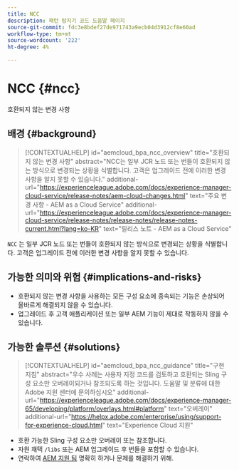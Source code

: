 ```yaml
---
title: NCC
description: 패턴 탐지기 코드 도움말 페이지
source-git-commit: fdc3e8bdef27de971743a9ecb04d3912cf8e60ad
workflow-type: tm+mt
source-wordcount: '222'
ht-degree: 4%

---
```


# NCC {#ncc}

호환되지 않는 변경 사항

## 배경 {#background}

>[!CONTEXTUALHELP]
>id="aemcloud_bpa_ncc_overview"
>title="호환되지 않는 변경 사항"
>abstract="NCC는 일부 JCR 노드 또는 번들이 호환되지 않는 방식으로 변경되는 상황을 식별합니다. 고객은 업그레이드 전에 이러한 변경 사항을 알지 못할 수 있습니다."
>additional-url="https://experienceleague.adobe.com/docs/experience-manager-cloud-service/release-notes/aem-cloud-changes.html" text="주요 변경 사항 - AEM as a Cloud Service"
>additional-url="https://experienceleague.adobe.com/docs/experience-manager-cloud-service/release-notes/release-notes/release-notes-current.html?lang=ko-KR" text="릴리스 노트 - AEM as a Cloud Service"

`NCC` 는 일부 JCR 노드 또는 번들이 호환되지 않는 방식으로 변경되는 상황을 식별합니다. 고객은 업그레이드 전에 이러한 변경 사항을 알지 못할 수 있습니다.

## 가능한 의미와 위험 {#implications-and-risks}

* 호환되지 않는 변경 사항을 사용하는 모든 구성 요소에 종속되는 기능은 손상되어 올바르게 해결되지 않을 수 있습니다.
* 업그레이드 후 고객 애플리케이션 또는 일부 AEM 기능이 제대로 작동하지 않을 수 있습니다.

## 가능한 솔루션 {#solutions}

>[!CONTEXTUALHELP]
>id="aemcloud_bpa_ncc_guidance"
>title="구현 지침"
>abstract="우수 사례는 사용자 지정 코드를 검토하고 호환되는 Sling 구성 요소만 오버레이되거나 참조되도록 하는 것입니다. 도움말 및 분류에 대한 Adobe 지원 센터에 문의하십시오"
>additional-url="https://experienceleague.adobe.com/docs/experience-manager-65/developing/platform/overlays.html#platform" text="오버레이"
>additional-url="https://helpx.adobe.com/enterprise/using/support-for-experience-cloud.html" text="Experience Cloud 지원"

* 호환 가능한 Sling 구성 요소만 오버레이 또는 참조합니다.
* 자원 채택 `/libs` 또는 AEM 업그레이드 후 번들을 포함할 수 있습니다.
* 연락하여 [AEM 지원 팀](https://helpx.adobe.com/enterprise/using/support-for-experience-cloud.html) 명확히 하거나 문제를 해결하기 위해.
